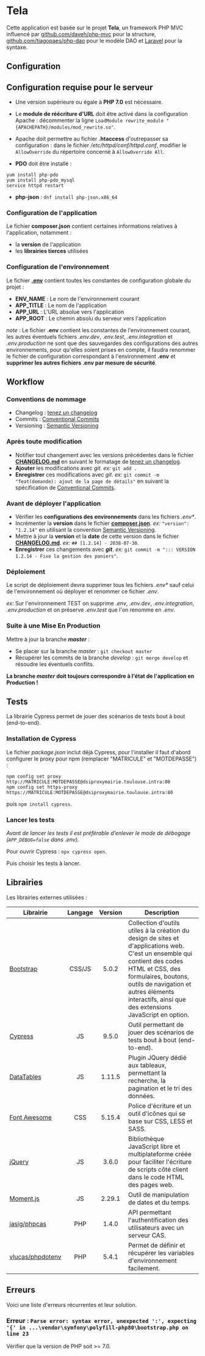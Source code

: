 # Tela

Cette application est basée sur le projet **Tela**, un framework PHP MVC influencé par [github.com/daveh/php-mvc](https://github.com/daveh/php-mvc) pour la structure, [github.com/tiagopaes/php-dao](https://github.com/tiagopaes/php-dao) pour le modèle DAO et [Laravel](https://laravel.com/) pour la syntaxe.

## Configuration

## Configuration requise pour le serveur

- Une version supérieure ou égale à **PHP 7.0** est nécessaire.

- Le **module de réécriture d'URL** doit être activé dans la configuration Apache : décommenter la ligne `LoadModule rewrite_module "{APACHEPATH}/modules/mod_rewrite.so"`.

- Apache doit permettre au fichier **.htaccess** d'outrepasser sa configuration : dans le fichier _/etc/httpd/conf/httpd.conf_, modifier le `AllowOverride` du répertoire concerné à `AllowOverride All`.

- **PDO** doit être installé :

```
yum install php-pdo
yum install php-pdo_mysql
service httpd restart
```

- **php-json** : `dnf install php-json.x86_64`

### Configuration de l'application

Le fichier **composer.json** contient certaines informations relatives à l'application, notamment :

- la **version** de l'application
- les **librairies tierces** utilisées

### Configuration de l'environnement

Le fichier **[.env](.env)** contient toutes les constantes de configuration globale du projet :

- **ENV_NAME** : Le nom de l'environnement courant
- **APP_TITLE** : Le nom de l'application
- **APP_URL** : L'URL absolue vers l'application
- **APP_ROOT** : Le chemin absolu du serveur vers l'application

_note_ : Le fichier **.env** contient les constantes de l'environnement courant, les autres éventuels fichiers _.env.dev_, _.env.test_, _.env.integration_ et _.env.production_ ne sont que des sauvegardes des configurations des autres environnements, pour qu'elles soient prises en compte, il faudra renommer le fichier de configuration correspondant à l'environnement **.env** et **supprimer les autres fichiers .env par mesure de sécurité**.

## Workflow

### Conventions de nommage

- Changelog : [tenez un changelog](https://keepachangelog.com/fr/1.0.0/)
- Commits : [Conventional Commits](https://www.conventionalcommits.org/fr/v1.0.0/)
- Versioning : [Semantic Versioning](https://semver.org/lang/fr/)

### Après toute modification

- Notifier tout changement avec les versions précédentes dans le fichier **[CHANGELOG.md](CHANGELOG.md)** en suivant le formatage de [tenez un changelog](https://keepachangelog.com/fr/1.0.0/).
- **Ajouter** les modifications avec _git_. _ex:_ `git add .`
- **Enregistrer** ces modifications avec _git_. _ex:_ `git commit -m "feat(demande): ajout de la page de détails"` en suivant la spécification de [Conventional Commits](https://www.conventionalcommits.org/fr/v1.0.0/).

### Avant de déployer l'application

- Vérifier les **configurations des environnements** dans les fichiers _.env\*_.
- Incrémenter la **version** dans le fichier **[composer.json](composer.json)**.
  _ex:_ `"version": "1.2.14"` en utilisant la convention [Semantic Versioning](https://semver.org/lang/fr/).
- Mettre à jour la **version** et la **date** de cette version dans le fichier **[CHANGELOG.md](CHANGELOG.md)**.
  _ex:_ `## [1.2.14] - 2038-07-30`.
- **Enregistrer** ces changements avec **_git_**.
  _ex:_ `git commit -m "::: VERSION 1.2.14 - Fixe la gestion des paniers"`.

### Déploiement

Le script de déploiement devra supprimer tous les fichiers _.env\*_ sauf celui de l'environnement où déployer et renommer ce fichier _.env_.

_ex:_ Sur l'environnement TEST on supprime _.env_, _.env.dev_, _.env.integration_, _.env.production_ et on préserve _.env.test_ que l'on renomme en _.env_.

### Suite à une Mise En Production

Mettre à jour la branche **_master_** :

- Se placer sur la branche _master_ : `git checkout master`
- Récupérer les commits de la branche _develop_ : `git merge develop` et résoudre les éventuels conflits.

**La branche _master_ doit toujours correspondre à l'état de l'application en Production !**

## Tests

La librairie Cypress permet de jouer des scénarios de tests bout à bout (end-to-end).

### Installation de Cypress

Le fichier _package.json_ inclut déjà Cypress, pour l'installer il faut d'abord configurer le proxy pour npm (remplacer "MATRICULE" et "MOTDEPASSE") :

```
npm config set proxy http://MATRICULE:MOTDEPASSE@dsiproxymairie.toulouse.intra:80
npm config set https-proxy https://MATRICULE:MOTDEPASSE@dsiproxymairie.toulouse.intra:80
```

puis `npm install cypress`.

### Lancer les tests

_Avant de lancer les tests il est préférable d'enlever le mode de débogage (`APP_DEBUG=false` dans .env)._

Pour ouvrir Cypress : `npx cypress open`.

Puis choisir les tests à lancer.

## Librairies

Les librairies externes utilisées :

| Librairie                                                   | Langage | Version | Description                                                                                                                                                                                                                                                            |
| ----------------------------------------------------------- | :-----: | :-----: | ---------------------------------------------------------------------------------------------------------------------------------------------------------------------------------------------------------------------------------------------------------------------- |
| [Bootstrap](https://getbootstrap.com/)                      | CSS/JS  |  5.0.2  | Collection d'outils utiles à la création du design de sites et d'applications web. C'est un ensemble qui contient des codes HTML et CSS, des formulaires, boutons, outils de navigation et autres éléments interactifs, ainsi que des extensions JavaScript en option. |
| [Cypress](https://www.cypress.io/)                          |   JS    |  9.5.0  | Outil permettant de jouer des scénarios de tests bout à bout (end-to-end).                                                                                                                                                                                             |
| [DataTables](https://datatables.net/)                       |   JS    | 1.11.5  | Plugin JQuery dédié aux tableaux, permettant la recherche, la pagination et le tri des données.                                                                                                                                                                        |
| [Font Awesome](https://fontawesome.com/)                    |   CSS   | 5.15.4  | Police d'écriture et un outil d'icônes qui se base sur CSS, LESS et SASS.                                                                                                                                                                                              |
| [jQuery](https://jquery.com/)                               |   JS    |  3.6.0  | Bibliothèque JavaScript libre et multiplateforme créée pour faciliter l'écriture de scripts côté client dans le code HTML des pages web.                                                                                                                               |
| [Moment.js](https://momentjs.com/)                          |   JS    | 2.29.1  | Outil de manipulation de dates et du temps.                                                                                                                                                                                                                            |
| [jasig/phpcas](https://packagist.org/packages/jasig/phpcas) |   PHP   |  1.4.0  | API permettant l'authentification des utilisateurs avec un serveur CAS.                                                                                                                                                                                                |
| [vlucas/phpdotenv](https://github.com/vlucas/phpdotenv)     |   PHP   |  5.4.1  | Permet de définir et récupérer les variables d'environnement facilement.                                                                                                                                                                                               |

## Erreurs

Voici une liste d'erreurs récurrentes et leur solution.

### Erreur : `Parse error: syntax error, unexpected ':', expecting '{' in ...\vendor\symfony\polyfill-php80\bootstrap.php on line 23`

Vérifier que la version de PHP soit >= 7.0.
